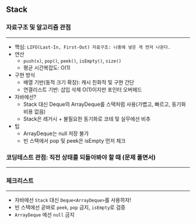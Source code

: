 ## Stack

### 자료구조 및 알고리즘 관점

---

- 핵심: `LIFO(Last-In, First-Out) 자료구조: 나중에 넣은 게 먼저 나온다.`
- 연산
    - `push(x)`, `pop()`, `peek()`, `isEmpty()`, `size()`
    - 평균 시간복잡도: O(1)
- 구현 방식
    - 배열 기반(동적 크기 확장): 캐시 친화적 및 구현 간단
    - 연결리스트 기반: 삽입 삭제 O(1)이지만 포인터 오버헤드
- 자바에선?
    - Stack 대신 Deque의 ArrayDeque를 스택처럼 사용(가볍고, 빠르고, 동기화 비용 없음)
    - Stack은 레거시 + 불필요한 동기화로 코테 및 실무에선 비추
- 팁
    - ArrayDeque는 null 저장 불가
    - 빈 스택에서 pop 및 peek은 isEmpty 먼저 체크

### 코딩테스트 관점: 직전 상태를 되돌아봐야 할 때 (문제 풀면서)

---

### 체크리스트

---

- 자바에선 `Stack` 대신 `Deque<ArrayDeque>`를 사용하자!
- 빈 스택에선 곧바로 `peek`, `pop` 금지, `isEmpty`로 검증
- `ArrayDeque` 에선 `null` 금지